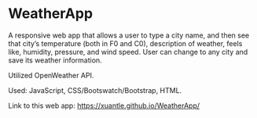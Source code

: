 # WeatherApp

A responsive web app that allows a user to type a city name, and then see that city’s temperature (both in F0 and C0), description of weather, feels like, humidity, pressure, and wind speed. User can change to any city and save its weather information.

Utilized OpenWeather API.

Used: JavaScript, CSS/Bootswatch/Bootstrap, HTML.

Link to this web app: https://xuantle.github.io/WeatherApp/
